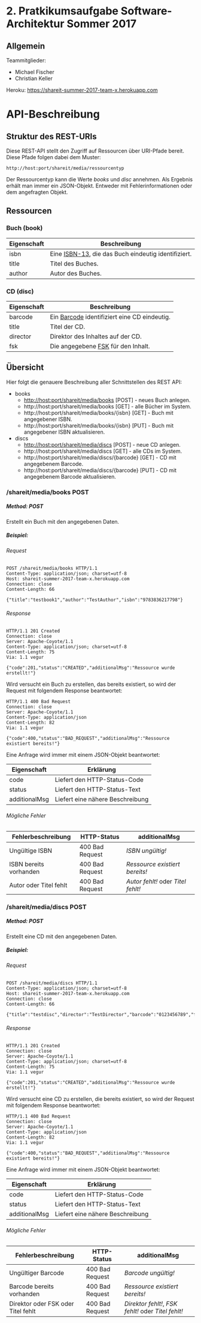 # 2. Pratkikumsaufgabe Software-Architektur Sommer 2017 

## Allgemein
Teammitglieder:  
- Michael Fischer
- Christian Keller

Heroku: <https://shareit-summer-2017-team-x.herokuapp.com>

# API-Beschreibung
## Struktur des REST-URIs
Diese REST-API stellt den Zugriff auf Ressourcen über URI-Pfade bereit. Diese Pfade folgen dabei dem Muster:  

	http://host:port/shareit/media/ressourcentyp 

Der Ressourcentyp kann die Werte *books* und *disc* annehmen. Als Ergebnis erhält man immer ein JSON-Objekt. Entweder mit Fehlerinformationen oder dem angefragten Objekt.

## Ressourcen
### Buch (book)
Eigenschaft | Beschreibung
----------- | ------------
isbn | Eine [ISBN-13](https://de.wikipedia.org/wiki/Internationale_Standardbuchnummer#ISBN-13), die das Buch eindeutig identifiziert.
title | Titel des Buches.
author | Autor des Buches.

### CD (disc)
Eigenschaft | Beschreibung
----------- | ------------
barcode | Ein [Barcode](https://de.wikipedia.org/wiki/European_Article_Number) identifiziert eine CD eindeutig.
title | Titel der CD.
director | Direktor des Inhaltes auf der CD.
fsk | Die angegebene [FSK](https://de.wikipedia.org/wiki/Freiwillige_Selbstkontrolle_der_Filmwirtschaft) für den Inhalt.


## Übersicht
Hier folgt die genauere Beschreibung aller Schnittstellen des REST API:

- books
	- [http://host:port/shareit/media/books](https://github.com/abcshmedu/shareit-summer-2017-team-x#shareitmediabookspost) \[POST\] - neues Buch anlegen.
	- http://host:port/shareit/media/books \[GET\] - alle Bücher im System.
	- http://host:port/shareit/media/books/\{isbn\} \[GET\] -  Buch mit angegebener ISBN.
	- http://host:port/shareit/media/books/\{isbn\} \[PUT\] - Buch mit angegebener ISBN aktualisieren. 
- discs
	- [http://host:port/shareit/media/discs](https://github.com/abcshmedu/shareit-summer-2017-team-x#shareitmediadiscspost) \[POST\] - neue CD anlegen.
	- http://host:port/shareit/media/discs \[GET\] - alle CDs im System.
	- http://host:port/shareit/media/discs/\{barcode\} \[GET\] -  CD mit angegebenem Barcode.
	- http://host:port/shareit/media/discs/\{barcode\} \[PUT\] - CD mit angegebenem Barcode aktualisieren. 

### /shareit/media/books **POST**
##### Method: **POST**
Erstellt ein Buch mit den angegebenen Daten.
##### Beispiel: 
###### Request
```
POST /shareit/media/books HTTP/1.1
Content-Type: application/json; charset=utf-8
Host: shareit-summer-2017-team-x.herokuapp.com
Connection: close
Content-Length: 66
  
{"title":"testbook1","author":"TestAuthor","isbn":"9783836217798"}
```
###### Response
```
HTTP/1.1 201 Created
Connection: close
Server: Apache-Coyote/1.1
Content-Type: application/json; charset=utf-8
Content-Length: 75
Via: 1.1 vegur
  
{"code":201,"status":"CREATED","additionalMsg":"Ressource wurde erstellt!"}
```
Wird versucht ein Buch zu erstellen, das bereits existiert, so wird der Request mit folgendem Response beantwortet:
 ```
 HTTP/1.1 400 Bad Request
 Connection: close
 Server: Apache-Coyote/1.1
 Content-Type: application/json
 Content-Length: 82
 Via: 1.1 vegur
   
 {"code":400,"status":"BAD_REQUEST","additionalMsg":"Ressource existiert bereits!"}
 ```
 
 Eine Anfrage wird immer mit einem JSON-Objekt beantwortet:
 
 Eigenschaft | Erklärung
 ----------- | ---------
 code | Liefert den HTTP-Status-Code
 status | Liefert den HTTP-Status-Text
 additionalMsg | Liefert eine nähere Beschreibung
 
 ###### Mögliche Fehler
 
 Fehlerbeschreibung | HTTP-Status | additionalMsg
 ------------------ | ----------- | -------------
  Ungültige ISBN | 400 Bad Request | *ISBN ungültig!*
  ISBN bereits vorhanden | 400 Bad Request | *Ressource existiert bereits!*
  Autor oder Titel fehlt | 400 Bad Request | *Autor fehlt!* oder *Titel fehlt!*
 
 
### /shareit/media/discs **POST**
##### Method: **POST**
Erstellt eine CD mit den angegebenen Daten.
##### Beispiel: 
###### Request
```
POST /shareit/media/discs HTTP/1.1
Content-Type: application/json; charset=utf-8
Host: shareit-summer-2017-team-x.herokuapp.com
Connection: close
Content-Length: 66
  
{"title":"testdisc","director":"TestDirector","barcode":"0123456789","fsk":16}
```
###### Response
```
HTTP/1.1 201 Created
Connection: close
Server: Apache-Coyote/1.1
Content-Type: application/json; charset=utf-8
Content-Length: 75
Via: 1.1 vegur
  
{"code":201,"status":"CREATED","additionalMsg":"Ressource wurde erstellt!"}
```
Wird versucht eine CD zu erstellen, die bereits existiert, so wird der Request mit folgendem Response beantwortet:
 ```
 HTTP/1.1 400 Bad Request
 Connection: close
 Server: Apache-Coyote/1.1
 Content-Type: application/json
 Content-Length: 82
 Via: 1.1 vegur
   
 {"code":400,"status":"BAD_REQUEST","additionalMsg":"Ressource existiert bereits!"}
 ```
 
 Eine Anfrage wird immer mit einem JSON-Objekt beantwortet:
 
 Eigenschaft | Erklärung
 ----------- | ---------
 code | Liefert den HTTP-Status-Code
 status | Liefert den HTTP-Status-Text
 additionalMsg | Liefert eine nähere Beschreibung
 
 ###### Mögliche Fehler
 
 Fehlerbeschreibung | HTTP-Status | additionalMsg
 ------------------ | ----------- | -------------
  Ungültiger Barcode | 400 Bad Request | *Barcode ungültig!*
  Barcode bereits vorhanden | 400 Bad Request | *Ressource existiert bereits!*
  Direktor oder FSK oder Titel fehlt | 400 Bad Request | *Direktor fehlt!*, *FSK fehlt!* oder *Titel fehlt!*
 
 